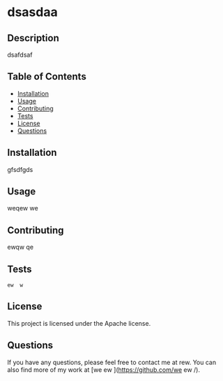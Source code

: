 # dsasdaa
  

  ## Description
  dsafdsaf

  ## Table of Contents
  * [Installation](#installation)
  * [Usage](#usage)
  * [Contributing](#contributing)
  * [Tests](#tests)
  * [License](#license)
  * [Questions](#questions)

  ## Installation
  gfsdfgds

  ## Usage
  weqew	we

  ## Contributing
  ewqw	qe

  ## Tests
  	ew	w

  ## License
  This project is licensed under the Apache license.

  ## Questions
  If you have any questions, please feel free to contact me at rew. You can also find more of my work at [we	ew	](https://github.com/we	ew	/).
